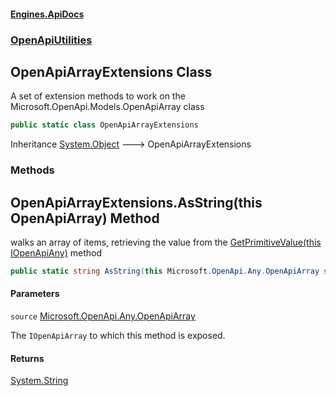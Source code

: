 #### [Engines.ApiDocs](Engines.ApiDocs.md 'Engines.ApiDocs')
### [OpenApiUtilities](Engines.ApiDocs.md#OpenApiUtilities 'OpenApiUtilities')

## OpenApiArrayExtensions Class

A set of extension methods to work on the Microsoft.OpenApi.Models.OpenApiArray class

```csharp
public static class OpenApiArrayExtensions
```

Inheritance [System.Object](https://docs.microsoft.com/en-us/dotnet/api/System.Object 'System.Object') &#129106; OpenApiArrayExtensions
### Methods

<a name='OpenApiUtilities.OpenApiArrayExtensions.AsString(thisMicrosoft.OpenApi.Any.OpenApiArray)'></a>

## OpenApiArrayExtensions.AsString(this OpenApiArray) Method

walks an array of items, retrieving the value from the [GetPrimitiveValue(this IOpenApiAny)](OpenApiAnyExtensions.md#OpenApiUtilities.OpenApiAnyExtensions.GetPrimitiveValue(thisMicrosoft.OpenApi.Any.IOpenApiAny) 'OpenApiUtilities.OpenApiAnyExtensions.GetPrimitiveValue(this Microsoft.OpenApi.Any.IOpenApiAny)') method

```csharp
public static string AsString(this Microsoft.OpenApi.Any.OpenApiArray source);
```
#### Parameters

<a name='OpenApiUtilities.OpenApiArrayExtensions.AsString(thisMicrosoft.OpenApi.Any.OpenApiArray).source'></a>

`source` [Microsoft.OpenApi.Any.OpenApiArray](https://docs.microsoft.com/en-us/dotnet/api/Microsoft.OpenApi.Any.OpenApiArray 'Microsoft.OpenApi.Any.OpenApiArray')

The `IOpenApiArray` to which this method is exposed.

#### Returns
[System.String](https://docs.microsoft.com/en-us/dotnet/api/System.String 'System.String')